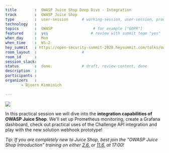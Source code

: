 ```yaml
---
title        :  OWASP Juice Shop Deep Dive - Integration
track        :  OWASP Juice Shop
type         :  user-session      # working-session, user-session, product-session
technology   :
topics       :  OWASP                  # for example ["GDPR"]
featured     :  yes                   # review with summit team "yes"
when_day     :  Mon
when_time    :  WS-2
hey_summit   : https://open-security-summit-2020.heysummit.com/talks/owasp-juice-shop-deep-dive-integration/
room_layout  :                    #
room_id      :
session_slack:
status       :  done              # draft, review-content, done
description  :
participants :
organizers   :  
       - Bjoern Kimminich    
       
---
```


![](https://raw.githubusercontent.com/OWASP/owasp-swag/master/projects/juice-shop/logos/custom/JuicyBot_MedicalMask.png)

In this practical session we will dive into the **integration
capabilities of OWASP Juice Shop**. We'll set up Prometheus monitoring,
create a Grafana dashboard, check out practical uses of the Challenge
API integration and play with the new solution webhook prototype!

_Tip: If you are completely new to Juice Shop, best join the "OWASP
Juice Shop Introduction" training on either
[2.6.](https://pre-summit-training-sessions.heysummit.com/talks/owasp-juice-shop/)
or
[11.6.](https://pre-summit-training-sessions.heysummit.com/talks/owasp-juice-shop-introduction/)
at 17:00!_
